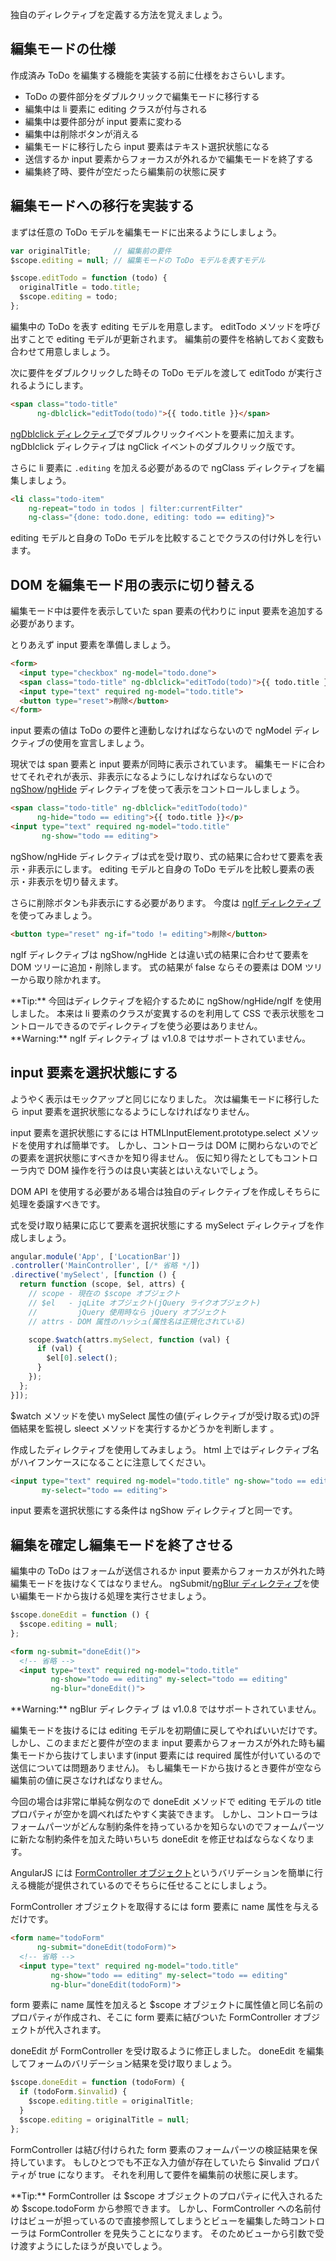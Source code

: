 独自のディレクティブを定義する方法を覚えましょう。

## 編集モードの仕様
作成済み ToDo を編集する機能を実装する前に仕様をおさらいします。

* ToDo の要件部分をダブルクリックで編集モードに移行する
* 編集中は li 要素に editing クラスが付与される
* 編集中は要件部分が input 要素に変わる
* 編集中は削除ボタンが消える
* 編集モードに移行したら input 要素はテキスト選択状態になる
* 送信するか input 要素からフォーカスが外れるかで編集モードを終了する
* 編集終了時、要件が空だったら編集前の状態に戻す

## 編集モードへの移行を実装する
まずは任意の ToDo モデルを編集モードに出来るようにしましょう。

```javascript
var originalTitle;     // 編集前の要件
$scope.editing = null; // 編集モードの ToDo モデルを表すモデル

$scope.editTodo = function (todo) {
  originalTitle = todo.title;
  $scope.editing = todo;
};
```

編集中の ToDo を表す editing モデルを用意します。
editTodo メソッドを呼び出すことで editing モデルが更新されます。
編集前の要件を格納しておく変数も合わせて用意しましょう。

次に要件をダブルクリックした時その ToDo モデルを渡して editTodo が実行されるようにします。

```html
<span class="todo-title"
      ng-dblclick="editTodo(todo)">{{ todo.title }}</span>
```

[ngDblclick ディレクティブ](http://docs.angularjs.org/api/ng.directive:ngDblclick)でダブルクリックイベントを要素に加えます。
ngDblclick ディレクティブは ngClick イベントのダブルクリック版です。

さらに li 要素に `.editing` を加える必要があるので ngClass ディレクティブを編集しましょう。

```html
<li class="todo-item"
    ng-repeat="todo in todos | filter:currentFilter"
    ng-class="{done: todo.done, editing: todo == editing}">
```

editing モデルと自身の ToDo モデルを比較することでクラスの付け外しを行います。

## DOM を編集モード用の表示に切り替える
編集モード中は要件を表示していた span 要素の代わりに input 要素を追加する必要があります。

とりあえず input 要素を準備しましょう。

```html
<form>
  <input type="checkbox" ng-model="todo.done">
  <span class="todo-title" ng-dblclick="editTodo(todo)">{{ todo.title }}</p>
  <input type="text" required ng-model="todo.title">
  <button type="reset">削除</button>
</form>
```

input 要素の値は ToDo の要件と連動しなければならないので ngModel ディレクティブの使用を宣言しましょう。

現状では span 要素と input 要素が同時に表示されています。
編集モードに合わせてそれぞれが表示、非表示になるようにしなければならないので [ngShow](http://docs.angularjs.org/api/ng.directive:ngShow)/[ngHide](http://docs.angularjs.org/api/ng.directive:ngHide) ディレクティブを使って表示をコントロールしましょう。

```html
<span class="todo-title" ng-dblclick="editTodo(todo)"
      ng-hide="todo == editing">{{ todo.title }}</p>
<input type="text" required ng-model="todo.title"
       ng-show="todo == editing">
```

ngShow/ngHide ディレクティブは式を受け取り、式の結果に合わせて要素を表示・非表示にします。
editing モデルと自身の ToDo モデルを比較し要素の表示・非表示を切り替えます。

さらに削除ボタンも非表示にする必要があります。
今度は [ngIf ディレクティブ](http://docs.angularjs.org/api/ng.directive:ngIf)を使ってみましょう。

```html
<button type="reset" ng-if="todo != editing">削除</button>
```

ngIf ディレクティブは ngShow/ngHide とは違い式の結果に合わせて要素を DOM ツリーに追加・削除します。
式の結果が false ならその要素は DOM ツリーから取り除かれます。


<div class="alert alert-info">
**Tip:**
今回はディレクティブを紹介するために ngShow/ngHide/ngIf を使用しました。
本来は li 要素のクラスが変異するのを利用して CSS で表示状態をコントロールできるのでディレクティブを使う必要はありません。
</div>

<div class="alert alert-warning">
**Warning:**
ngIf ディレクティブ は v1.0.8 ではサポートされていません。
</div>

## input 要素を選択状態にする
ようやく表示はモックアップと同じになりました。
次は編集モードに移行したら input 要素を選択状態になるようにしなければなりません。

input 要素を選択状態にするには HTMLInputElement.prototype.select メソッドを使用すれば簡単です。
しかし、コントローラは DOM に関わらないのでどの要素を選択状態にすべきかを知り得ません。
仮に知り得たとしてもコントローラ内で DOM 操作を行うのは良い実装とはいえないでしょう。

DOM API を使用する必要がある場合は独自のディレクティブを作成しそちらに処理を委譲すべきです。

式を受け取り結果に応じて要素を選択状態にする mySelect ディレクティブを作成しましょう。

```javascript
angular.module('App', ['LocationBar'])
.controller('MainController', [/* 省略 */])
.directive('mySelect', [function () {
  return function (scope, $el, attrs) {
    // scope - 現在の $scope オブジェクト
    // $el   - jqLite オブジェクト(jQuery ライクオブジェクト)
    //         jQuery 使用時なら jQuery オブジェクト
    // attrs - DOM 属性のハッシュ(属性名は正規化されている)

    scope.$watch(attrs.mySelect, function (val) {
      if (val) {
        $el[0].select();
      }
    });
  };
}]);
```

$watch メソッドを使い mySelect 属性の値(ディレクティブが受け取る式)の評価結果を監視し sleect メソッドを実行するかどうかを判断します
。

作成したディレクティブを使用してみましょう。
html 上ではディレクティブ名がハイフンケースになることに注意してください。

```html
<input type="text" required ng-model="todo.title" ng-show="todo == editing"
       my-select="todo == editing">
```

input 要素を選択状態にする条件は ngShow ディレクティブと同一です。

## 編集を確定し編集モードを終了させる
編集中の ToDo はフォームが送信されるか input 要素からフォーカスが外れた時編集モードを抜けなくてはなりません。
ngSubmit/[ngBlur ディレクティブ](http://docs.angularjs.org/api/ng.directive:ngBlur)を使い編集モードから抜ける処理を実行させましょう。

```javascript
$scope.doneEdit = function () {
  $scope.editing = null;
};
```

```html
<form ng-submit="doneEdit()">
  <!-- 省略 -->
  <input type="text" required ng-model="todo.title"
         ng-show="todo == editing" my-select="todo == editing"
         ng-blur="doneEdit()">
```

<div class="alert alert-warning">
**Warning:**
ngBlur ディレクティブ は v1.0.8 ではサポートされていません。
</div>

編集モードを抜けるには editing モデルを初期値に戻してやればいいだけです。
しかし、このままだと要件が空のまま input 要素からフォーカスが外れた時も編集モードから抜けてしまいます(input 要素には required 属性が付いているので送信については問題ありません)。
もし編集モードから抜けるとき要件が空なら編集前の値に戻さなければなりません。

今回の場合は非常に単純な例なので doneEdit メソッドで editing モデルの title プロパティが空かを調べればたやすく実装できます。
しかし、コントローラはフォームパーツがどんな制約条件を持っているかを知らないのでフォームパーツに新たな制約条件を加えた時いちいち doneEdit を修正せねばならなくなります。

AngularJS には [FormController オブジェクト](http://docs.angularjs.org/api/ng.directive:form.FormController)というバリデーションを簡単に行える機能が提供されているのでそちらに任せることにしましょう。

FormController オブジェクトを取得するには form 要素に name 属性を与えるだけです。

```html
<form name="todoForm"
      ng-submit="doneEdit(todoForm)">
  <!-- 省略 -->
  <input type="text" required ng-model="todo.title"
         ng-show="todo == editing" my-select="todo == editing"
         ng-blur="doneEdit(todoForm)">
```

form 要素に name 属性を加えると $scope オブジェクトに属性値と同じ名前のプロパティが作成され、そこに form 要素に結びついた FormController オブジェクトが代入されます。

doneEdit が FormController を受け取るように修正しました。
doneEdit を編集してフォームのバリデーション結果を受け取りましょう。

```javascript
$scope.doneEdit = function (todoForm) {
  if (todoForm.$invalid) {
    $scope.editing.title = originalTitle;
  }
  $scope.editing = originalTitle = null;
};
```

FormController は結び付けられた form 要素のフォームパーツの検証結果を保持しています。
もしひとつでも不正な入力値が存在していたら $invalid プロパティが true になります。
それを利用して要件を編集前の状態に戻します。

<div class="alert alert-info">
**Tip:**
FormController は $scope オブジェクトのプロパティに代入されるため $scope.todoForm から参照できます。
しかし、FormController への名前付けはビューが担っているので直接参照してしまうとビューを編集した時コントローラは FormController を見失うことになります。
そのためビューから引数で受け渡すようにしたほうが良いでしょう。
</div>

<div preview="article.examples.example"></div>
